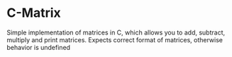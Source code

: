 # C-Matrix
Simple implementation of matrices in C, which allows you to add, subtract, multiply and print matrices.   Expects correct format of matrices, otherwise behavior is undefined
